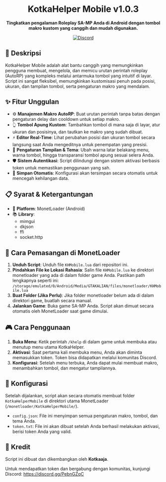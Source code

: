 <div align="center">

# KotkaHelper Mobile v1.0.3

<p>
<strong>Tingkatkan pengalaman Roleplay SA-MP Anda di Android dengan tombol makro kustom yang canggih dan mudah digunakan.</strong>
</p>

[![Discord](https://img.shields.io/badge/Discord-Gabung%20Komunitas-7289DA?logo=discord)](https://discord.gg/PebnGZqC)

</div>

## 📜 Deskripsi

KotkaHelper Mobile adalah alat bantu canggih yang memungkinkan pengguna membuat, mengelola, dan memicu urutan perintah roleplay (AutoRP) yang kompleks melalui antarmuka tombol yang intuitif di layar. Script ini sangat fleksibel, memungkinkan kustomisasi penuh pada posisi, ukuran, dan tampilan tombol, serta pengaturan makro yang mendalam.

## ✨ Fitur Unggulan

- ⚙️ **Manajemen Makro AutoRP**: Buat urutan perintah tanpa batas dengan pengaturan delay dan cooldown untuk setiap makro.
- 👆 **Tombol Apung Kustom**: Tambahkan tombol di mana saja di layar, atur ukuran dan posisinya, dan tautkan ke makro yang sudah dibuat.
- ⚡ **Editor Real-Time**: Lihat perubahan posisi dan ukuran tombol secara langsung saat Anda mengeditnya untuk penempatan yang presisi.
- 🎨 **Pengaturan Tampilan & Tema**: Ubah warna latar belakang menu, warna tombol, hingga transparansi tombol apung sesuai selera Anda.
- 🛡️ **Sistem Autentikasi**: Script dilindungi dengan sistem aktivasi berbasis token untuk memastikan penggunaan yang sah.
- 💾 **Simpan Otomatis**: Konfigurasi akan tersimpan secara otomatis untuk mencegah kehilangan data.

## 📋 Syarat & Ketergantungan

- 📱 **Platform**: MonetLoader (Android)
- 📚 **Library**:
  - mimgui
  - dkjson
  - ffi
  - socket.http

## 🚀 Cara Pemasangan di MonetLoader

1. **Unduh Script**: Unduh file `KHMobile.lua` dari repositori ini.
2. **Pindahkan File ke Lokasi Rahasia**: Salin file `KHMobile.lua` ke direktori monetloader yang ada di dalam folder game Anda. Pastikan path lengkapnya seperti ini:
``/storage/emulated/0/Android/Media/GTAKALIAN/files/monetloader/KHMobile.lua``
4. **Buat Folder (Jika Perlu)**: Jika folder monetloader belum ada di dalam direktori game, buatlah secara manual.
5. **Jalankan Game**: Buka game SA-MP Anda. Script akan dimuat secara otomatis oleh MonetLoader saat game dimulai.

## 🎮 Cara Penggunaan

1. **Buka Menu**: Ketik perintah `/khelp` di dalam game untuk membuka atau menutup menu utama KotkaHelper.
2. **Aktivasi**: Saat pertama kali membuka menu, Anda akan diminta memasukkan token. Token bisa didapatkan melalui komunitas Discord.
3. **Konfigurasi**: Setelah menu terbuka, Anda dapat mulai membuat makro, menambahkan tombol, dan mengatur tampilannya.

## 📁 Konfigurasi

Setelah dijalankan, script akan secara otomatis membuat folder `KotkaHelperMobile` di direktori utama MonetLoader (`/monetloader/KotkaHelperMobile/`).

- `config.json`: File ini menyimpan semua pengaturan makro, tombol, dan tema Anda.
- `token.txt`: File ini akan dibuat setelah Anda berhasil melakukan aktivasi, berisi token Anda yang valid.

## 🙏 Kredit

Script ini dibuat dan dikembangkan oleh **Kotkaaja**.

Untuk mendapatkan token dan bergabung dengan komunitas, kunjungi Discord: https://discord.gg/PebnGZqC
